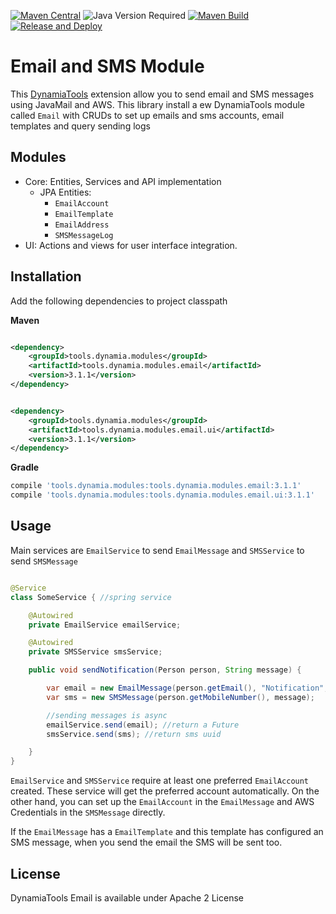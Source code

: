 [![Maven Central](https://img.shields.io/maven-central/v/tools.dynamia.modules/tools.dynamia.modules.email)](https://search.maven.org/search?q=tools.dynamia.modules.email)
![Java Version Required](https://img.shields.io/badge/java-17-blue)
[![Maven Build](https://github.com/dynamiatools/module-email/actions/workflows/maven.yml/badge.svg)](https://github.com/dynamiatools/module-email/actions/workflows/maven.yml)
[![Release and Deploy](https://github.com/dynamiatools/module-email/actions/workflows/release.yml/badge.svg)](https://github.com/dynamiatools/module-email/actions/workflows/release.yml)

# Email and SMS Module

This [DynamiaTools](https://dynamia.tools) extension allow you to send email and SMS messages using JavaMail and AWS.
This library install a ew DynamiaTools module called `Email` with CRUDs to set up emails and sms accounts, email
templates and query sending logs

## Modules

- Core: Entities, Services and API implementation
  - JPA Entities:
    - `EmailAccount`
    - `EmailTemplate`
    - `EmailAddress`
    - `SMSMessageLog`
- UI: Actions and views for user interface integration.

## Installation

Add the following dependencies to project classpath

**Maven**

```xml

<dependency>
    <groupId>tools.dynamia.modules</groupId>
    <artifactId>tools.dynamia.modules.email</artifactId>
    <version>3.1.1</version>
</dependency>
```

```xml

<dependency>
    <groupId>tools.dynamia.modules</groupId>
    <artifactId>tools.dynamia.modules.email.ui</artifactId>
    <version>3.1.1</version>
</dependency>

```

**Gradle**

```groovy
compile 'tools.dynamia.modules:tools.dynamia.modules.email:3.1.1'
compile 'tools.dynamia.modules:tools.dynamia.modules.email.ui:3.1.1'
```


## Usage

Main services are `EmailService` to send `EmailMessage` and `SMSService` to send `SMSMessage`

```java

@Service
class SomeService { //spring service

    @Autowired
    private EmailService emailService;

    @Autowired
    private SMSService smsService;

    public void sendNotification(Person person, String message) {

        var email = new EmailMessage(person.getEmail(), "Notification", message); 
        var sms = new SMSMessage(person.getMobileNumber(), message);

        //sending messages is async
        emailService.send(email); //return a Future
        smsService.send(sms); //return sms uuid

    }
}
```
`EmailService` and `SMSService` require at least one preferred `EmailAccount` created. These service 
will get the preferred account automatically. On the other hand, you can set up the `EmailAccount` in the 
`EmailMessage` and AWS Credentials in the `SMSMessage` directly.

If the `EmailMessage` has a `EmailTemplate` and this template has configured an SMS message, when you send 
the email the SMS will be sent too.

## License

DynamiaTools Email is available under Apache 2 License
